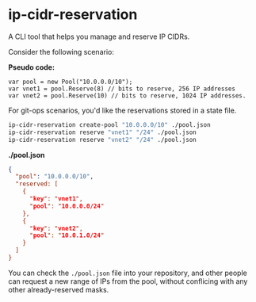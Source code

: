 # ip-cidr-reservation
A CLI tool that helps you manage and reserve IP CIDRs.

Consider the following scenario:

**Pseudo code:**

```
var pool = new Pool("10.0.0.0/10");
var vnet1 = pool.Reserve(8) // bits to reserve, 256 IP addresses
var vnet2 = pool.Reserve(10) // bits to reserve, 1024 IP addresses.
```

For git-ops scenarios, you'd like the reservations stored in a state file.

```bash
ip-cidr-reservation create-pool "10.0.0.0/10" ./pool.json
ip-cidr-reservation reserve "vnet1" "/24" ./pool.json
ip-cidr-reservation reserve "vnet2" "/24" ./pool.json
```

**./pool.json**

```json
{
  "pool": "10.0.0.0/10",
  "reserved: [
    {
      "key": "vnet1",
      "pool": "10.0.0.0/24"
    },
    {
      "key": "vnet2",
      "pool": "10.0.1.0/24"
    }
  ]
}
```

You can check the ```./pool.json``` file into your repository, and other people can request a new range of IPs from the pool, without conflicing with any other already-reserved masks.
